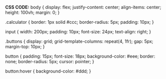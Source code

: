<html>
<head>
  <title>Simple Calculator</title>
  <link rel="stylesheet" href="external.css">
  <script>let displayValue = '';

    function appendToDisplay(value) {
      displayValue += value;
      document.getElementById('display').value = displayValue;
    }
    
    function calculate() {
      try {
        displayValue = eval(displayValue).toString();
        document.getElementById('display').value = displayValue;
      } catch (error) {
        displayValue = '';
        document.getElementById('display').value = 'Error';
      }
    }
    
    function clearDisplay() {
      displayValue = '';
      document.getElementById('display').value = displayValue;
    }
    </script>

</head>
<body>
  <div class="calculator">
    <input type="text" id="display" readonly>
    <div class="buttons">
      <button onclick="clearDisplay()">C</button> 
      <button onclick="appendToDisplay('/')">/</button><br> 
      <button onclick="appendToDisplay('*')">*</button>
      <button onclick="appendToDisplay('7')">7</button>
      <button onclick="appendToDisplay('8')">8</button>
      <button onclick="appendToDisplay('9')">9</button><br>
      <button onclick="appendToDisplay('-')">-</button>
      <button onclick="appendToDisplay('5')">5</button>
      <button onclick="appendToDisplay('4')">4</button>
      <button onclick="appendToDisplay('6')">6</button><br>
      <button onclick="appendToDisplay('+')">+</button>
      <button onclick="appendToDisplay('1')">1</button>
      <button onclick="appendToDisplay('2')">2</button>
      <button onclick="appendToDisplay('3')">3</button><br>
      <button onclick="calculate()">=</button>
      <button onclick="appendToDisplay('0')">0</button>
      <button onclick="appendToDisplay('.')">.</button>
    </div>
  </div>

  <script src="script.js"></script>
</body>
</html>





**CSS CODE:**
body {
  display: flex;
  justify-content: center;
  align-items: center;
  height: 100vh;
  margin: 0;
}

.calculator {
  border: 1px solid #ccc;
  border-radius: 5px;
  padding: 10px;
}

input {
  width: 200px;
  padding: 10px;
  font-size: 24px;
  text-align: right;
}

.buttons {
  display: grid;
  grid-template-columns: repeat(4, 1fr);
  gap: 5px;
  margin-top: 10px;
}

button {
  padding: 15px;
  font-size: 18px;
  background-color: #eee;
  border: none;
  border-radius: 5px;
  cursor: pointer;
}

button:hover {
  background-color: #ddd;
}

